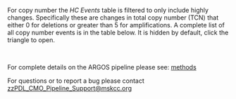 For copy number the *HC Events* table is filtered to only include highly changes. Specifically these are changes in total copy number (TCN) that either 0 for deletions or greater than 5 for amplifications. A complete list of all copy number events is in the table below. It is hidden by default, click the triangle to open.

<br>

For complete details on the ARGOS pipeline please see: [methods](https://github.com/mskcc/roslin-variant/wiki/Roslin-Methods-v2.5)

For questions or to report a bug please contact [zzPDL_CMO_Pipeline_Support@mskcc.org](mailto:zzPDL_CMO_Pipeline_Support@mskcc.org)
